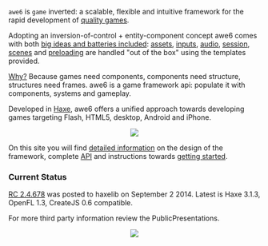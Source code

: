 `awe6` is `game` inverted: a scalable, flexible and intuitive framework for the rapid development of [quality games](DeveloperGallery.md).

Adopting an inversion-of-control + entity-component concept awe6 comes with both [big ideas and batteries included](ProjectObjectives.md): [assets](ComponentAssets.md), [inputs](ComponentInputs.md), [audio](ComponentAudio.md), [session](ComponentSession.md), [scenes](ComponentScene.md) and [preloading](ComponentPreloader.md) are handled "out of the box" using the templates provided.

[Why?](DeveloperBenefits.md) Because games need components, components need structure, structures need frames.  awe6 is a game framework api: populate it with components, systems and gameplay.

<p align='center'><wiki:gadget url="https://awe6.googlecode.com/svn/trunk/docs/awe6OverviewImagemapGadget.xml?dc=3" border="0" width="800" height="630" /></p>

Developed in [Haxe](http://www.haxe.org), awe6 offers a unified approach towards developing games targeting Flash, HTML5, desktop, Android and iPhone.

<p align='center'><img src='https://awe6.googlecode.com/svn/trunk/docs/images/platformLogos.png' /></p>

On this site you will find [detailed information](ProjectObjectives.md) on the design of the framework, complete [API](http://awe6.googlecode.com/svn/tags/api/index.html) and instructions towards [getting started](QuickStart.md).

### Current Status ###

[RC 2.4.678](ReleaseNotes.md) was posted to haxelib on September 2 2014.  Latest is Haxe 3.1.3, OpenFL 1.3, CreateJS 0.6 compatible.

For more third party information review the PublicPresentations.

<p align='center'><a href='http://code.google.com/p/awe6/wiki/DeveloperGallery'><img src='https://awe6.googlecode.com/svn/trunk/docs/images/gamesThumbs.jpg' /></a></p>
